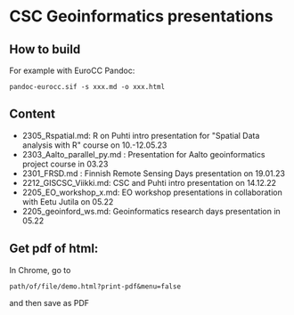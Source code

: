 # CSC Geoinformatics presentations

## How to build

For example with EuroCC Pandoc:

`pandoc-eurocc.sif -s xxx.md -o xxx.html`

## Content

* 2305_Rspatial.md: R on Puhti intro presentation for "Spatial Data analysis with R" course on 10.-12.05.23
* 2303_Aalto_parallel_py.md : Presentation for Aalto geoinformatics project course in 03.23
* 2301_FRSD.md : Finnish Remote Sensing Days presentation on 19.01.23
* 2212_GISCSC_Viikki.md: CSC and Puhti intro presentation on 14.12.22
* 2205_EO_workshop_x.md: EO workshop presentations in collaboration with Eetu Jutila on 05.22
* 2205_geoinford_ws.md: Geoinformatics research days presentation in 05.22


## Get pdf of html: 

In Chrome, go to

`path/of/file/demo.html?print-pdf&menu=false` 

and then save as PDF
